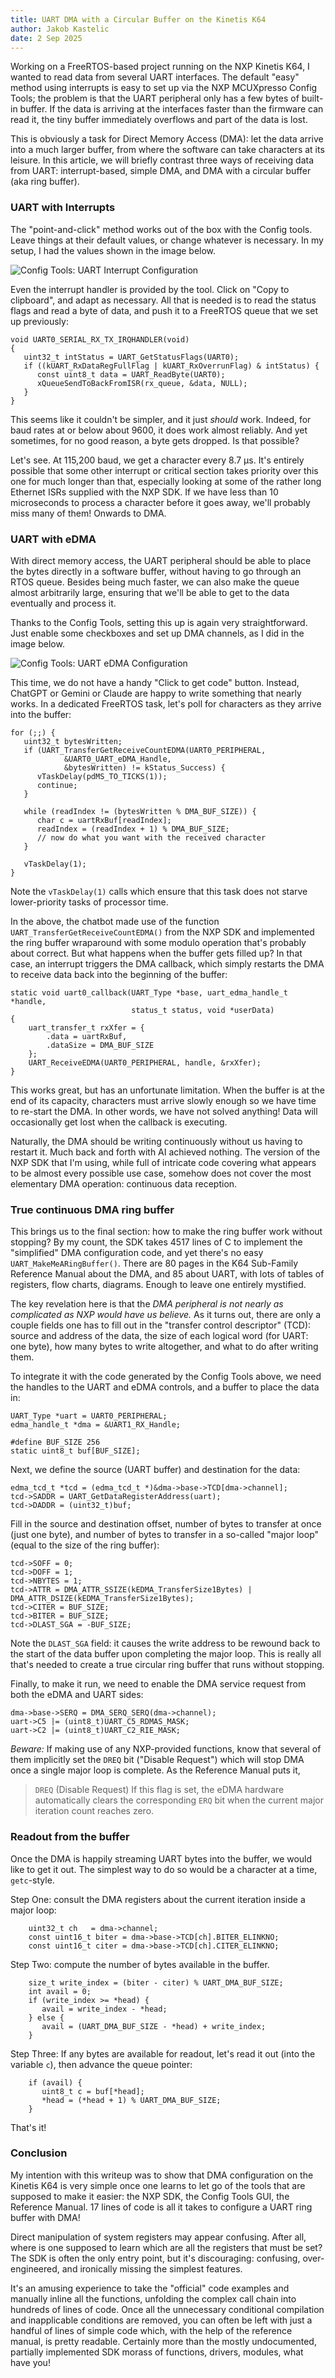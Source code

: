 ```yaml
---
title: UART DMA with a Circular Buffer on the Kinetis K64
author: Jakob Kastelic
date: 2 Sep 2025
---
```


Working on a FreeRTOS-based project running on the NXP Kinetis K64, I wanted to
read data from several UART interfaces. The default "easy" method using
interrupts is easy to set up via the NXP MCUXpresso Config Tools; the problem is
that the UART peripheral only has a few bytes of built-in buffer. If the data is
arriving at the interfaces faster than the firmware can read it, the tiny buffer
immediately overflows and part of the data is lost.

This is obviously a task for Direct Memory Access (DMA): let the data arrive
into a much larger buffer, from where the software can take characters at its
leisure. In this article, we will briefly contrast three ways of receiving data
from UART: interrupt-based, simple DMA, and DMA with a circular buffer (aka ring
buffer).

### UART with Interrupts

The "point-and-click" method works out of the box with the Config tools. Leave
things at their default values, or change whatever is necessary. In my setup, I
had the values shown in the image below.

![Config Tools: UART Interrupt Configuration](../images/inter.gif)

Even the interrupt handler is provided by the tool. Click on "Copy to
clipboard", and adapt as necessary. All that is needed is to read the status
flags and read a byte of data, and push it to a FreeRTOS queue that we set up
previously:

    void UART0_SERIAL_RX_TX_IRQHANDLER(void)
    {
       uint32_t intStatus = UART_GetStatusFlags(UART0);
       if ((kUART_RxDataRegFullFlag | kUART_RxOverrunFlag) & intStatus) {
          const uint8_t data = UART_ReadByte(UART0);
          xQueueSendToBackFromISR(rx_queue, &data, NULL);
       }
    }

This seems like it couldn't be simpler, and it just *should* work. Indeed, for
baud rates at or below about 9600, it does work almost reliably. And yet
sometimes, for no good reason, a byte gets dropped. Is that possible?

Let's see. At 115,200 baud, we get a character every 8.7 μs. It's entirely
possible that some other interrupt or critical section takes priority over this
one for much longer than that, especially looking at some of the rather long
Ethernet ISRs supplied with the NXP SDK. If we have less than 10 microseconds to
process a character before it goes away, we'll probably miss many of them!
Onwards to DMA.

### UART with eDMA

With direct memory access, the UART peripheral should be able to place the bytes
directly in a software buffer, without having to go through an RTOS queue.
Besides being much faster, we can also make the queue almost arbitrarily large,
ensuring that we'll be able to get to the data eventually and process it.

Thanks to the Config Tools, setting this up is again very straightforward. Just
enable some checkboxes and set up DMA channels, as I did in the image below.

![Config Tools: UART eDMA Configuration](../images/edma.gif)

This time, we do not have a handy "Click to get code" button. Instead, ChatGPT
or Gemini or Claude are happy to write something that nearly works. In a
dedicated FreeRTOS task, let's poll for characters as they arrive into the
buffer:

    for (;;) {
       uint32_t bytesWritten;
       if (UART_TransferGetReceiveCountEDMA(UART0_PERIPHERAL,
                &UART0_UART_eDMA_Handle,
                &bytesWritten) != kStatus_Success) {
          vTaskDelay(pdMS_TO_TICKS(1));
          continue;
       }

       while (readIndex != (bytesWritten % DMA_BUF_SIZE)) {
          char c = uartRxBuf[readIndex];
          readIndex = (readIndex + 1) % DMA_BUF_SIZE;
          // now do what you want with the received character
       }

       vTaskDelay(1);
    }

Note the `vTaskDelay(1)` calls which ensure that this task does not starve
lower-priority tasks of processor time.

In the above, the chatbot made use of the function
`UART_TransferGetReceiveCountEDMA()` from the NXP SDK and implemented the ring
buffer wraparound with some modulo operation that's probably about correct. But
what happens when the buffer gets filled up? In that case, an interrupt triggers
the DMA callback, which simply restarts the DMA to receive data back into the
beginning of the buffer:

    static void uart0_callback(UART_Type *base, uart_edma_handle_t *handle,
                               status_t status, void *userData)
    {
        uart_transfer_t rxXfer = {
            .data = uartRxBuf,
            .dataSize = DMA_BUF_SIZE
        };
        UART_ReceiveEDMA(UART0_PERIPHERAL, handle, &rxXfer);
    }

This works great, but has an unfortunate limitation. When the buffer is at the
end of its capacity, characters must arrive slowly enough so we have time to
re-start the DMA. In other words, we have not solved anything! Data will
occasionally get lost when the callback is executing.

Naturally, the DMA should be writing continuously without us having to restart
it. Much back and forth with AI achieved nothing. The version of the NXP SDK
that I'm using, while full of intricate code covering what appears to be almost
every possible use case, somehow does not cover the most elementary DMA
operation: continuous data reception.

### True continuous DMA ring buffer

This brings us to the final section: how to make the ring buffer work without
stopping? By my count, the SDK takes 4517 lines of C to implement the
"simplified" DMA configuration code, and yet there's no easy
`UART_MakeMeARingBuffer()`. There are 80 pages in the K64 Sub-Family Reference
Manual about the DMA, and 85 about UART, with lots of tables of registers, flow
charts, diagrams. Enough to leave one entirely mystified.

The key revelation here is that the *DMA peripheral is not nearly as complicated
as NXP would have us believe.* As it turns out, there are only a couple fields
one has to fill out in the "transfer control descriptor" (TCD): source and
address of the data, the size of each logical word (for UART: one byte), how
many bytes to write altogether, and what to do after writing them.

To integrate it with the code generated by the Config Tools above, we need the
handles to the UART and eDMA controls, and a buffer to place the data in:

    UART_Type *uart = UART0_PERIPHERAL;
    edma_handle_t *dma = &UART1_RX_Handle;

    #define BUF_SIZE 256
    static uint8_t buf[BUF_SIZE];

Next, we define the source (UART buffer) and destination for the data:

    edma_tcd_t *tcd = (edma_tcd_t *)&dma->base->TCD[dma->channel];
    tcd->SADDR = UART_GetDataRegisterAddress(uart);
    tcd->DADDR = (uint32_t)buf;

Fill in the source and destination offset, number of bytes to transfer at once
(just one byte), and number of bytes to transfer in a so-called "major loop"
(equal to the size of the ring buffer):

    tcd->SOFF = 0;
    tcd->DOFF = 1;
    tcd->NBYTES = 1;
    tcd->ATTR = DMA_ATTR_SSIZE(kEDMA_TransferSize1Bytes) | DMA_ATTR_DSIZE(kEDMA_TransferSize1Bytes);
    tcd->CITER = BUF_SIZE;
    tcd->BITER = BUF_SIZE;
    tcd->DLAST_SGA = -BUF_SIZE;

Note the `DLAST_SGA` field: it causes the write address to be rewound back to
the start of the data buffer upon completing the major loop. This is really all
that's needed to create a true circular ring buffer that runs without stopping.

Finally, to make it run, we need to enable the DMA service request from both the
eDMA and UART sides:

    dma->base->SERQ = DMA_SERQ_SERQ(dma->channel);
    uart->C5 |= (uint8_t)UART_C5_RDMAS_MASK;
    uart->C2 |= (uint8_t)UART_C2_RIE_MASK;

*Beware:* If making use of any NXP-provided functions, know that several of them
implicitly set the `DREQ` bit ("Disable Request") which will stop DMA once a
single major loop is complete. As the Reference Manual puts it,

> `DREQ` (Disable Request) If this flag is set, the eDMA hardware automatically
> clears the corresponding `ERQ` bit when the current major iteration count
> reaches zero.

### Readout from the buffer

Once the DMA is happily streaming UART bytes into the buffer, we would like to
get it out.  The simplest way to do so would be a character at a time,
`getc`-style.

Step One: consult the DMA registers about the current iteration inside a major
loop:

        uint32_t ch   = dma->channel;
        const uint16_t biter = dma->base->TCD[ch].BITER_ELINKNO;
        const uint16_t citer = dma->base->TCD[ch].CITER_ELINKNO;

Step Two: compute the number of bytes available in the buffer.

        size_t write_index = (biter - citer) % UART_DMA_BUF_SIZE;
        int avail = 0;
        if (write_index >= *head) {
           avail = write_index - *head;
        } else {
           avail = (UART_DMA_BUF_SIZE - *head) + write_index;
        }

Step Three: If any bytes are available for readout, let's read it out (into the
variable `c`), then advance the queue pointer:

        if (avail) {
           uint8_t c = buf[*head];
           *head = (*head + 1) % UART_DMA_BUF_SIZE;
        }

That's it!

### Conclusion

My intention with this writeup was to show that DMA configuration on the Kinetis
K64 is very simple once one learns to let go of the tools that are supposed to
make it easier: the NXP SDK, the Config Tools GUI, the Reference Manual. 17
lines of code is all it takes to configure a UART ring buffer with DMA!

Direct manipulation of system registers may appear confusing. After all, where
is one supposed to learn which are all the registers that must be set? The SDK
is often the only entry point, but it's discouraging: confusing,
over-engineered, and ironically missing the simplest features.

It's an amusing experience to take the "official" code examples and manually
inline all the functions, unfolding the complex call chain into hundreds of
lines of code. Once all the unnecessary conditional compilation and inapplicable
conditions are removed, you can often be left with just a handful of lines of
simple code which, with the help of the reference manual, is pretty readable.
Certainly more than the mostly undocumented, partially implemented SDK morass of
functions, drivers, modules, what have you!
